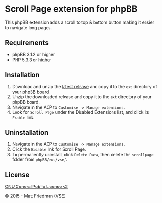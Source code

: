 # Scroll Page extension for phpBB

This phpBB extension adds a scroll to top & bottom button making it easier to navigate long pages.

## Requirements
* phpBB 3.1.2 or higher
* PHP 5.3.3 or higher

## Installation
1. Download and unzip the [latest release](https://github.com/VSEphpbb/scrollpage/releases) and copy it to the `ext` directory of your phpBB board.
2. Unzip the downloaded release and copy it to the `ext` directory of your phpBB board.
3. Navigate in the ACP to `Customise -> Manage extensions`.
4. Look for `Scroll Page` under the Disabled Extensions list, and click its `Enable` link.

## Uninstallation
1. Navigate in the ACP to `Customise -> Manage extensions`.
2. Click the `Disable` link for Scroll Page.
3. To permanently uninstall, click `Delete Data`, then delete the `scrollpage` folder from `phpBB/ext/vse/`.

## License
[GNU General Public License v2](http://opensource.org/licenses/GPL-2.0)

© 2015 - Matt Friedman (VSE)
